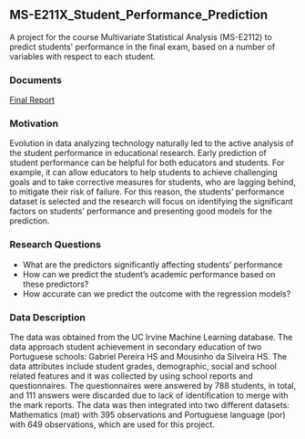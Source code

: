 ## MS-E211X_Student_Performance_Prediction
A project for the course Multivariate Statistical Analysis (MS-E2112) to predict students' performance in the final exam, based on a number of variables with respect to each student. 

### Documents
[Final Report](Final_Project_Report.pdf)

### Motivation
Evolution in data analyzing technology naturally led to the active analysis of the student performance in educational research. Early prediction of student performance can be helpful for both educators and students. For example, it can allow educators to help students to achieve challenging goals and to take corrective measures for students, who are lagging behind, to mitigate their risk of failure. For this reason, the students’ performance dataset is selected and the research will focus on identifying the significant factors on students’ performance and presenting good models for the prediction. 

### Research Questions
- What are the predictors significantly affecting students’ performance
- How can we predict the student’s academic performance based on these predictors?
- How accurate can we predict the outcome with the regression models? 

### Data Description
The data was obtained from the UC Irvine Machine Learning database. The data approach student achievement in secondary education of two Portuguese schools: Gabriel Pereira HS and Mousinho da Silveira HS. The data attributes include student grades, demographic, social and school related features and it was collected by using school reports and questionnaires. The questionnaires were answered by 788 students, in total, and 111 answers were discarded due to lack of identification to merge with the mark reports. The data was then integrated into two different datasets: Mathematics (mat) with 395 observations and Portuguese language (por) with 649 observations, which are used for this project. 

